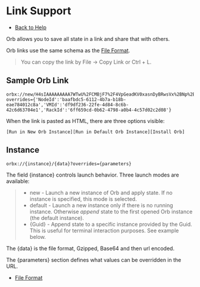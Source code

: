# Link Support

* [Back to Help](all.md)

Orb allows you to save all state in a link and share that with others.

Orb links use the same schema as the [File Format](fileFormat.md).

> You can copy the link by File -> Copy Link or Ctrl + L.

## Sample Orb Link

```
orbx://new/H4sIAAAAAAAAA7WTwU%2FCMBjF7%2F4VpGeadKV0xasnDyBRwsVx%2BNp%2BE5TRWobRkP3vrttCHIkeCPawvG2vfXu%2F7DveDOpF9gjBrGdQ4N6DQXI7IA9BP0Hht0iGrQc%2F%2FdYFDIuAuK8dz83juI4n1RidfkVT3tveKVl25wp%2FKGsxc7a%2BaoBcWzOmMkk4FToFqhOlKQKmSrCEGwVd9Onk3V8feJY%2Fh3Idbb3Yc2vA98MmoJ0H52OnfpPGEre1XY6trEjPVJ3uquGlRJbTLLP5xOZ8JCnnOVJhlaDKSE0FN9LKUcoEJlflsZxeQGM57VhE8Q8kHsG8ZZnMczmeGEuZlvW%2FkU4UBaYFFWacWsYNt0xdlUWMvYBG3NbxaOXvRBq16kbJedwtQDdTtDofr02BvTRSfvmmVMAtlJuPn50IvLj4asRsm1zdVN%2BTTi070wMAAA%3D%3D?overrides={'NodeId':'baafbdc5-6112-4b7a-b18b-eae784012c8a','VMId':'df9df236-22fe-4d84-8c6b-42c6d63704e1','RackId':'6ff659cd-0b62-4798-a0b4-4c57d02c2d08'}
```

When the link is pasted as HTML, there are three options visible:

```
[Run in New Orb Instance][Run in Default Orb Instance][Install Orb]
```

## Instance
```
orbx://{instance}/{data}?overrides={parameters}
```

The field {instance} controls launch behavior. Three launch modes are available:

> * new - Launch a new instance of Orb and apply state. If no instance is specified, this mode is selected.
> * default - Launch a new instance only if there is no running instance. Otherwise *append* state to the first opened Orb instance (the default instance).
> * {Guid} - Append state to a specific instance provided by the Guid. This is useful for terminal interaction purposes. See example below.

The {data} is the file format, Gzipped, Base64 and then url encoded.

The {parameters} section defines what values can be overridden in the URL.

* [File Format](fileFormat.md)